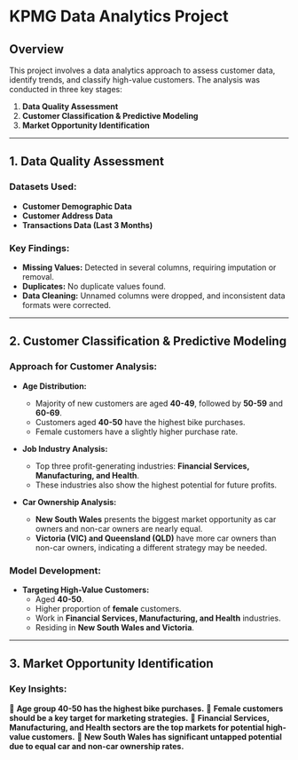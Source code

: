 # KPMG Data Analytics Project

## Overview
This project involves a data analytics approach to assess customer data, identify trends, and classify high-value customers. The analysis was conducted in three key stages:
1. **Data Quality Assessment**
2. **Customer Classification & Predictive Modeling**
3. **Market Opportunity Identification**

---

## 1. Data Quality Assessment
### Datasets Used:
- **Customer Demographic Data**
- **Customer Address Data**
- **Transactions Data (Last 3 Months)**

### Key Findings:
- **Missing Values:** Detected in several columns, requiring imputation or removal.
- **Duplicates:** No duplicate values found.
- **Data Cleaning:** Unnamed columns were dropped, and inconsistent data formats were corrected.

---

## 2. Customer Classification & Predictive Modeling
### Approach for Customer Analysis:
- **Age Distribution:**
  - Majority of new customers are aged **40-49**, followed by **50-59** and **60-69**.
  - Customers aged **40-50** have the highest bike purchases.
  - Female customers have a slightly higher purchase rate.

- **Job Industry Analysis:**
  - Top three profit-generating industries: **Financial Services, Manufacturing, and Health**.
  - These industries also show the highest potential for future profits.

- **Car Ownership Analysis:**
  - **New South Wales** presents the biggest market opportunity as car owners and non-car owners are nearly equal.
  - **Victoria (VIC) and Queensland (QLD)** have more car owners than non-car owners, indicating a different strategy may be needed.

### Model Development:
- **Targeting High-Value Customers:**
  - Aged **40-50**.
  - Higher proportion of **female** customers.
  - Work in **Financial Services, Manufacturing, and Health** industries.
  - Residing in **New South Wales and Victoria**.

---

## 3. Market Opportunity Identification
### Key Insights:
📌 **Age group 40-50 has the highest bike purchases.**
📌 **Female customers should be a key target for marketing strategies.**
📌 **Financial Services, Manufacturing, and Health sectors are the top markets for potential high-value customers.**
📌 **New South Wales has significant untapped potential due to equal car and non-car ownership rates.**

